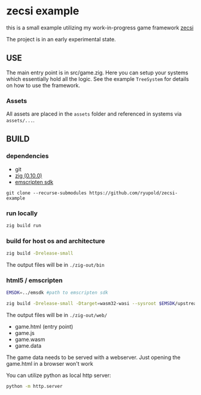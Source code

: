 # zecsi example

this is a small example utilizing my work-in-progress game framework [zecsi](https://github.com/ryupold/zecsi)

The project is in an early experimental state.

## USE

The main entry point is in src/game.zig.
Here you can setup your systems which essentially hold all the logic.
See the example `TreeSystem` for details on how to use the framework.

### Assets
All assets are placed in the `assets` folder and referenced in systems via `assets/...`.

## BUILD

### dependencies
- git
- [zig (0.10.0)](https://ziglang.org/documentation/master/)
- [emscripten sdk](https://emscripten.org/)

```
git clone --recurse-submodules https://github.com/ryupold/zecsi-example
```

### run locally

```sh
zig build run
```

### build for host os and architecture

```sh
zig build -Drelease-small
```

The output files will be in `./zig-out/bin`

### html5 / emscripten

```sh
EMSDK=../emsdk #path to emscripten sdk

zig build -Drelease-small -Dtarget=wasm32-wasi --sysroot $EMSDK/upstream/emscripten/
```

The output files will be in `./zig-out/web/`

- game.html (entry point)
- game.js
- game.wasm
- game.data

The game data needs to be served with a webserver. Just opening the game.html in a browser won't work

You can utilize python as local http server:
```sh
python -m http.server
```